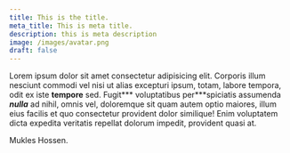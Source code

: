 ```yaml
---
title: This is the title.
meta_title: This is meta title.
description: this is meta description
image: /images/avatar.png
draft: false
---
```

Lorem ipsum dolor sit amet consectetur adipisicing elit. Corporis illum nesciunt commodi vel nisi ut alias excepturi ipsum, totam, labore tempora, odit ex iste **tempore** sed. Fugit\*\*\* voluptatibus per\*\*\*spiciatis assumenda ***nulla*** ad nihil, omnis vel, doloremque sit quam autem optio maiores, illum eius facilis et quo consectetur provident dolor similique! Enim voluptatem dicta expedita veritatis repellat dolorum impedit, provident quasi at.

Mukles Hossen.
